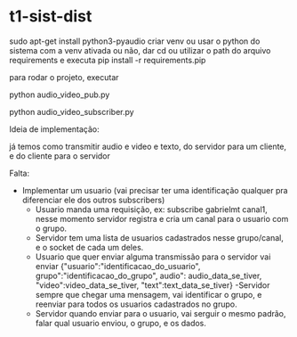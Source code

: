 # t1-sist-dist
sudo apt-get install python3-pyaudio
criar venv ou usar o python do sistema
com a venv ativada ou não, dar cd ou utilizar o path do arquivo requirements e executa
pip install -r requirements.pip

para rodar o projeto, executar 

python audio_video_pub.py

python audio_video_subscriber.py 


Ideia  de implementação:

já temos como transmitir audio e video e texto, do servidor para um cliente, e do cliente para o servidor

Falta:
- Implementar um usuario (vai precisar ter uma identificação qualquer pra diferenciar ele dos outros subscribers)
   - Usuario manda uma requisição, ex: subscribe gabrielmt canal1, nesse momento servidor registra e cria um canal para o usuario com o grupo.
   - Servidor tem uma lista de usuarios cadastrados nesse grupo/canal, e o socket de cada um deles.
   - Usuario que quer enviar alguma transmissão para o servidor vai enviar
    {"usuario":"identificacao_do_usuario", grupo":"identificacao_do_grupo", audio": audio_data_se_tiver, "video":video_data_se_tiver, "text":text_data_se_tiver}
    -Servidor sempre que chegar uma mensagem, vai identificar o grupo, e reenviar para todos os usuarios cadastrados no grupo.
    - Servidor quando enviar para o usuario, vai serguir o mesmo padrão, falar qual usuario enviou, o grupo, e os dados.